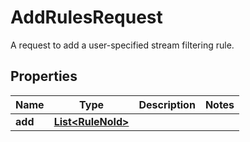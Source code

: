 

# AddRulesRequest

A request to add a user-specified stream filtering rule.

## Properties

| Name | Type | Description | Notes |
|------------ | ------------- | ------------- | -------------|
|**add** | [**List&lt;RuleNoId&gt;**](RuleNoId.md) |  |  |



